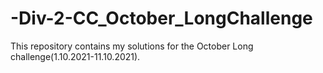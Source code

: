# -Div-2-CC_October_LongChallenge
This repository contains my solutions for the October Long challenge(1.10.2021-11.10.2021).
